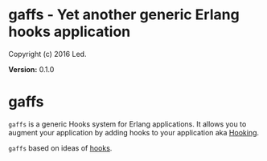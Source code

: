 
# gaffs - Yet another generic Erlang hooks application #

Copyright (c) 2016 Led.

__Version:__ 0.1.0

# gaffs

`gaffs` is a generic Hooks system for Erlang applications. It allows you to
augment your application by adding hooks to your application aka
[Hooking](https://en.wikipedia.org/wiki/Hooking).

`gaffs` based on ideas of [hooks](https://github.com/barrel-db/hooks.git).
